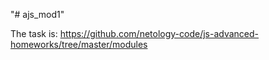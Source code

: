 "# ajs_mod1" 

The task is: https://github.com/netology-code/js-advanced-homeworks/tree/master/modules
